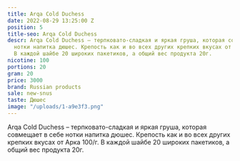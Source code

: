 ```yaml
---
title: Arqa Cold Duchess
date: 2022-08-29 13:25:00 Z
position: 5
title-seo: Arqa Cold Duchess
descr: Arqa Cold Duchess – терпковато-сладкая и яркая груша, которая совмещает в себе
  нотки напитка дюшес. Крепость как и во всех других крепких вкусах от Арка 100/г.
  В каждой шайбе 20 широких пакетиков, а общий вес продукта 20г.
nicotine: 100
portions: 20
gram: 20
price: 3000
brand: Russian products
sale: new-snus
taste: Дюшес
image: "/uploads/1-a9e3f3.png"
---
```


Arqa Cold Duchess – терпковато-сладкая и яркая груша, которая совмещает в себе нотки напитка дюшес. Крепость как и во всех других крепких вкусах от Арка 100/г. В каждой шайбе 20 широких пакетиков, а общий вес продукта 20г.